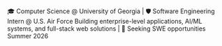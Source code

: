 🎓 Computer Science @ University of Georgia | 🛡️ Software Engineering Intern @ U.S. Air Force
Building enterprise-level applications, AI/ML systems, and full-stack web solutions | 🎯 Seeking SWE opportunities Summer 2026
